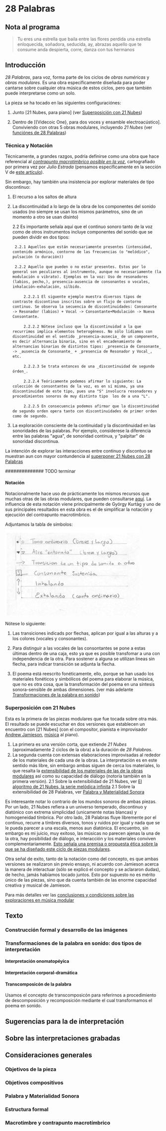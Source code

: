 # 28 Palabras

## Nota al programa

> Tu
> eres una
> estrella que baila
> entre las flores perdida
> una estrella enloquecida, soñadora, seducida, 
> ay, abrazas aquello que te consume
> anda despierta, corre, danza con tus hermanos

## Introducción
_28 Palabras_, para voz, forma parte de los ciclos de _obras numéricas_ y _obras modulares_.  Es una obra específicamente diseñada para poder cantarse sobre cualquier otra música de estos ciclos, pero que también puede interpretarse como un solo. 

La pieza se ha tocado en las siguientes configuraciónes:

1. Junto [21 Nubes, para piano] (ver [Superposición con 21 Nubes](#superposicion-con-21-nubes))

2. Dentro de [{Videcoic One}, para dos voces y ensamble electroacústico]. Conviviendo con otras 5 obras modulares, incluyendo _21 Nubes_ (ver [funciónes de 28 Palabras](/videcoic-one#funciones-de-28-palabras))

### Técnica y Notación
Técnicamente, a grandes razgos, podría definirse como una obra que hace referencial al _[contrapunto macrotímbrico posible en la voz](#contrapunto-macrotimbrico)_, cartografiado por primera vez por _Julio Estrada_ (pensamos específicamente en la sección V de [este artículo](https://www.academia.edu/8313331/EMANATION_OF_THE_VOICE)). 

Sin embargo, hay también una insistencia por explorar materiales de tipo discontinuo: 
1. El recurso a los saltos de altura

2. La discontinuidad a lo largo de la obra de los componentes del sonido usados (no siempre se usan los mismos parámetros, sino de un momento a otro se usan disinto)

    2.2 Es importante señala aquí que el continuo sonoro tanto de la voz como de otros instrumentos incluye componentes del sonido que se pueden dividir en dos tipos: 

        2.2.1 Aquellos que están necesariamente presentes (intensidad, contenido armónico, contorno de las frecuencias (o "melódico", pulsación (o duración))

        2.2.2 Aquello que pueden o no estar presentes. Estos por lo general son peculiares al instrumento, aunque no necesariamente (la modulación o vibrato). Ejemplos en la voz: Uso de resonadores (labios, pecho,), presencia-ausencia de consonantes o vocales, inhalación-exhalación, silbido. 

            2.2.2.1 El siguente ejemplo muestra diversos tipos de contraste discontinuo inscritos sobre un flujo de contorno continuo. Se observa la secuencia de discontinuidades: Consonante  -> Resonador (labios) + Vocal -> Consontante+Modulación -> Nueva Consontante. 

            2.2.2.2 Nótese incluso que la discontinuidad a la que recurrimos implica elementos heterogéneos. No sólo lidiamos con discontinuidad en el sentido _presencia-ausecia_ de un componente, es decir alternancia binaria, sino en el encadenamiento de alternancias binarias de distintos tipos: _presencia de Consonante_ -> _ausencia de Consonante_ + _presencia de Resonador y Vocal_, etc.

            2.2.2.3 Se trata entonces de una _discontinuidad de segundo órden_. 

            2.2.2.4 Teóricamente podemos afirmar lo siguiente: La colección de consontantes de la voz, es en sí misma, ya una discontinuidad de este tipo, pues una "S" involucra resonadores y procedimientos sonoros de muy distinto tipo  los de a una "L".
            
            2.2.2.5 En consecuencia podemos afirmar que la discontinuidad de segundo orden opera tanto con discontinuidades de primer orden como de segundo.
            
3. La exploración consciente de la continuidad y la discontinuidad en las sonoridades de las palabras. Por ejemplo, considerese la diferencia entre las palabras "agua", de sonoridad continua, y "palpitar" de sonoridad discontinua.

La intención de explorar las interacciones entre continuo y discontuo se muestran aun con mayor contundencia al [superponer 21 Nubes con 28 Palabras](#superposicion-con-21-nubes)

############## TODO terminar

#### Notación
Notacionalmente hace uso de prácticamente los mismos recursos que muchas otras de las obras modulares, que pueden consultarse [aquí](). La influencia de esta notación viene principalmente de György Kurtàg y uno de sus principales resultados en esta obra es el de simplificar la notación y ejecución del contrapunto macrotímbrico.

Adjuntamos la tabla de símbolos:
![minitaturas 18 y 19](/public/images/28-palabras/tabla-de-simbolos.png)

Nótese lo siguiente:
1. Las transiciones indicads por flechas, aplican por igual a las alturas y a los colores (vocales y consonantes).

2. Para distinguir a las vocales de las consontantes se pone a estas últimas dentro de una caja, esto ya que es posible transfomar a una con independencia de la otra. Para sostener a alguna se utilizan lineas sin flecha, para indicar transición se adjunta la flecha.

3. El poema está reescrito fonéticamente, ello, porque se han usado los materiales fonéticos y simbólicos del poema para elaborar la música, que no es otra cosa, que la transformación del poema en una síntesis sonora-sensible de ambas dimensiones. (ver más adelante [Transformaciones de la palabra en sonido](#transformaciones-de-la-palabra-en-sonido))



<div id="superposicion-con-21-nubes"></div>

### Superposición con 21 Nubes
Esta es la primera de las piezas modulares que fue tocada sobre otra más. El resultado se puede escuchar en dos versiones que establecen un encuentro con [21 Nubes] (con el compositor, pianista e improvisador [Andrew Jamieson](www.andrewbarnesjamieson.com/), [música](https://edgetonerecords.bandcamp.com/album/heard-the-voice) al piano).

1. La primera es una versión corta, que extiende _21 Nubes_ (aproximadamente 2 ciclos de la obra) a la duración de _28 Palabras_.
2. La segunda cuenta con extensas elaboraciones improvisadas al rededor de los materiales de cada una de la obras. La interpretación es en este sentido más libre, sin embargo ambas siguen de cerca los materiales, lo que resalta la [extensibilidad de los materiales de las de la obras modulares](/conceptos-generales#extensibilidad-de-las-obras-modulares) así como su capacidad de diálogo (notoria también en la primera versión).
    2.1 Sobre la extensibilidad de 21 Nubes, ver [El algoritmo de 21 Nubes, la serie melódica infinita](/21-nubes#serie-melodica-infinita)
    2.1 Sobre la extensibilidad de 28 Palabras, ver [Palabra y Materialidad Sonora](#palabra-y-materialidad-sonora)

Es interesante notar lo contrario de los mundos sonoros de ambas piezas. Por un lado, 21 Nubes refiera a un universo temperado, discontinuo y diatónico con extrema simplicidad (unicamente notas blancas) y homogeneidad tímbrica.  Por otro lado, 28 Palabras fluye libremente por el continuo, recurre a tímbres diversos, tonos y ruidos por igual y nada que se le pueda parecer a una escala, menos aun diatónica. El encuentro, sin embargo es mi juicio, muy exitoso, las músicas no parecen ajenas la una de la otra, hay posibilidad de diálogo, e interacción y los materiales conviven complementariamente. [Esto señala una premisa o propuesta ética sobre la que se ha diseñado este ciclo de piezas modulares]().

Otra señal de exito, tanto de la notación como del concepto, es que ambas versiones se realizaron sin previo ensayo, ni acuerdo con Jamieson acerca la manera de interactuar (sólo se explicó el concepto y se aclararon dudas), de hecho, jamás habíamos tocado juntos. Esto por supuesto no es mérito único de las piezas, sino que da cuenta también de las enorme capacidad creativa y musical de Jamieson.

Para más detalles ver las [conclusiones y condiciones sobre las exploraciones en música modular](/conceptos-generales#conclusiones-y-condiciones-sobre-musica-modular)



## Texto
### Construcción formal y desarrollo de las imágenes

<div id="transformaciones-de-la-palabra-en-sonido"></div>

### Transformaciones de la palabra en sonido: dos tipos de interpretación
#### Interpretación onomatopéyica
#### Interpretación corporal-dramática
#### Transcomposicón de la palabra
Usamos el concepto de transcomposicón para referirnos a procedimiento de descomposición y recomposición mediante el cual transformamos el poema en sonido.

## Sugerencias para la de interpretación
## Sobre las interpretaciones grabadas
## Consideraciones generales
### Objetivos de la pieza
### Objetivos compositivos
### Palabra y Materialidad Sonora
### Estructura formal
### Macrotimbre y contrapunto macrotímbrico
